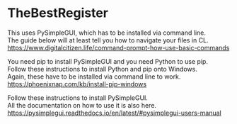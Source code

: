# TheBestRegister

This uses PySimpleGUI, which has to be installed via command line.  
The guide below will at least tell you how to navigate your files in CL.  
https://www.digitalcitizen.life/command-prompt-how-use-basic-commands

You need pip to install PySimpleGUI and you need Python to use pip.  
Follow these instructions to install Python and pip onto Windows.  
Again, these have to be installed via command line to work.  
https://phoenixnap.com/kb/install-pip-windows

Follow these instructions to install PySimpleGUI.  
All the documentation on how to use it is also here.  
https://pysimplegui.readthedocs.io/en/latest/#pysimplegui-users-manual
